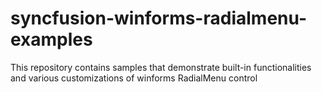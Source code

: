 # syncfusion-winforms-radialmenu-examples
This repository contains samples that demonstrate built-in functionalities and various customizations of winforms RadialMenu control
